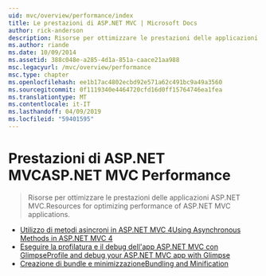 ```yaml
---
uid: mvc/overview/performance/index
title: Le prestazioni di ASP.NET MVC | Microsoft Docs
author: rick-anderson
description: Risorse per ottimizzare le prestazioni delle applicazioni ASP.NET MVC.
ms.author: riande
ms.date: 10/09/2014
ms.assetid: 388c048e-a285-4d1a-851a-caace21aa988
msc.legacyurl: /mvc/overview/performance
msc.type: chapter
ms.openlocfilehash: ee1b17ac4802ecbd92e571a62c491bc9a49a3560
ms.sourcegitcommit: 0f1119340e4464720cfd16d0ff15764746ea1fea
ms.translationtype: MT
ms.contentlocale: it-IT
ms.lasthandoff: 04/09/2019
ms.locfileid: "59401595"
---
```

# <a name="aspnet-mvc-performance"></a><span data-ttu-id="c1a0b-103">Prestazioni di ASP.NET MVC</span><span class="sxs-lookup"><span data-stu-id="c1a0b-103">ASP.NET MVC Performance</span></span>

> <span data-ttu-id="c1a0b-104">Risorse per ottimizzare le prestazioni delle applicazioni ASP.NET MVC.</span><span class="sxs-lookup"><span data-stu-id="c1a0b-104">Resources for optimizing performance of ASP.NET MVC applications.</span></span>


- [<span data-ttu-id="c1a0b-105">Utilizzo di metodi asincroni in ASP.NET MVC 4</span><span class="sxs-lookup"><span data-stu-id="c1a0b-105">Using Asynchronous Methods in ASP.NET MVC 4</span></span>](using-asynchronous-methods-in-aspnet-mvc-4.md)
- [<span data-ttu-id="c1a0b-106">Eseguire la profilatura e il debug dell'app ASP.NET MVC con Glimpse</span><span class="sxs-lookup"><span data-stu-id="c1a0b-106">Profile and debug your ASP.NET MVC app with Glimpse</span></span>](profile-and-debug-your-aspnet-mvc-app-with-glimpse.md)
- [<span data-ttu-id="c1a0b-107">Creazione di bundle e minimizzazione</span><span class="sxs-lookup"><span data-stu-id="c1a0b-107">Bundling and Minification</span></span>](bundling-and-minification.md)
